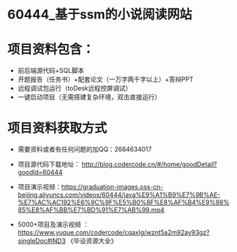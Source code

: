 #   60444_基于ssm的小说阅读网站

#   项目资料包含：
*    前后端源代码+SQL脚本
*    开题报告（任务书）+配套论文（一万字两千字以上）+答辩PPT
*   远程调试包运行（toDesk远程控屏调试）
*   一键启动项目（无需搭建复杂环境，双击直接运行）


#   项目资料获取方式
*   需要资料或者有任何问题的加QQ：2684634017

*   项目源代码下载地址： http://blog.codercode.cn/#/home/goodDetail?goodId=60444
*   项目演示视频：https://graduation-images.oss-cn-beijing.aliyuncs.com/videos/60444/java%E9%A1%B9%E7%9B%AE-%E7%AC%AC192%E6%9C%9F%E5%B0%8F%E8%AF%B4%E9%98%85%E8%AF%BB%E7%BD%91%E7%AB%99.mp4

*  5000+项目及演示视频 ：https://www.yuque.com/codercode/cqaxlg/wznt5a2m92ay93gz?singleDoc#lND3 《毕设资源大全》

